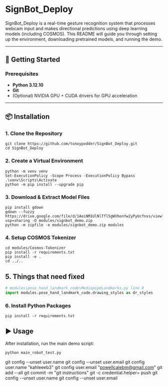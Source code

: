 ﻿# SignBot_Deploy
SignBot_Deploy is a real-time gesture recognition system that processes webcam input and makes directional predictions using deep learning models (including COSMOS). This README will guide you through setting up the environment, downloading pretrained models, and running the demo.

---

## 🚀 Getting Started

### Prerequisites

- **Python 3.12.10**
- **Git**
- (Optional) NVIDIA GPU + CUDA drivers for GPU acceleration

---

## 📦 Installation

### 1. Clone the Repository
```
git clone https://github.com/tonoypodder/SignBot_Deploy.git
cd SignBot_Deploy
```

### 2. Create a Virtual Environment
```
python -m venv venv
Set-ExecutionPolicy -Scope Process -ExecutionPolicy Bypass
.\venv\Scripts\Activate
python -m pip install --upgrade pip
```

### 3. Download & Extract Model Files
```
pip install gdown
gdown --fuzzy https://drive.google.com/file/d/1AeiNM1UlNlTfl5gWVhonYw2yPyUcfnvs/view?usp=sharing -O modules/signbot_demo.zip
python -m zipfile -e modules/signbot_demo.zip modules
```
### 4. Setup COSMOS Tokenizer
```
cd modules/Cosmos-Tokenizer
pip install -r requirements.txt
pip install -e .
cd ../..
```

## 5. Things that need fixed
```python
# modules\pose_hand_landmark_code\MediapipeLandmarks.py line 8
import modules.pose_hand_landmark_code.drawing_styles as dr_styles
```

### 6. Install Python Packages
```
pip install -r requirements.txt
```


## ▶️ Usage
After installation, run the main demo script:
```
python main_robot_test.py
```
git config --unset user.name
git config --unset user.email
git config user.name "kahleeeb3"
git config user.email "powellcalebm@gmail.com"
git add --all
git commit -m "git instructions"
git -c credential.helper= push
git config --unset user.name
git config --unset user.email
```